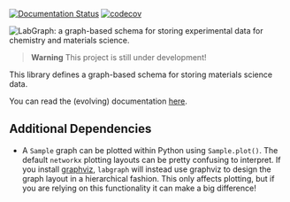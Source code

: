 [![Documentation Status](https://readthedocs.org/projects/labgraph/badge/?version=latest)](https://labgraph.readthedocs.io/en/latest/?badge=latest)
[![codecov](https://codecov.io/gh/rekumar/labgraph/branch/master/graph/badge.svg?token=TUCYBZI2P4)](https://codecov.io/gh/rekumar/labgraph)

<picture>
 <source media="(prefers-color-scheme: dark)" srcset="./docs/source/img/logo/labgraph_dark mode.png">
 <source media="(prefers-color-scheme: light)" srcset="./docs/source/img/logo/labgraph_light mode.png">
 <img alt="LabGraph: a graph-based schema for storing experimental data for chemistry and materials science." src="./docs/source/img/logo/labgraph_light mode.png">
</picture>

> **Warning**
> This project is still under development!

This library defines a graph-based schema for storing materials science data. 

You can read the (evolving) documentation [here](https://labgraph.readthedocs.io/en/latest/).


## Additional Dependencies

- A `Sample` graph can be plotted within Python using `Sample.plot()`. The default `networkx` plotting layouts can be pretty confusing to interpret. If you install [graphviz](https://www.graphviz.org), `labgraph` will instead use graphviz to design the graph layout in a hierarchical fashion. This only affects plotting, but if you are relying on this functionality it can make a big difference!
